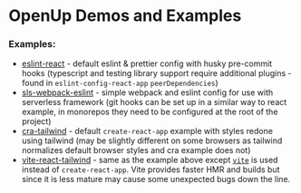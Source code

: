 # OpenUp Demos and Examples

### Examples:
- [eslint-react](./eslint-react) - default eslint & prettier config with husky pre-commit hooks (typescript and testing library support require additional plugins - found in `eslint-config-react-app` `peerDependencies`)
- [sls-webpack-eslint](./sls-webpack-eslint) - simple webpack and eslint config for use with serverless framework (git hooks can be set up in a similar way to react example, in monorepos they need to be configured at the root of the project)
- [cra-tailwind](./cra-tailwind) - default `create-react-app` example with styles redone using tailwind (may be slightly different on some browsers as tailwind normalizes default browser styles and cra example does not)
- [vite-react-tailwind](./vite-react-tailwind) - same as the example above except [`vite`](https://github.com/vitejs/vite) is used instead of `create-react-app`. Vite provides faster HMR and builds but since it is less mature may cause some unexpected bugs down the line.
